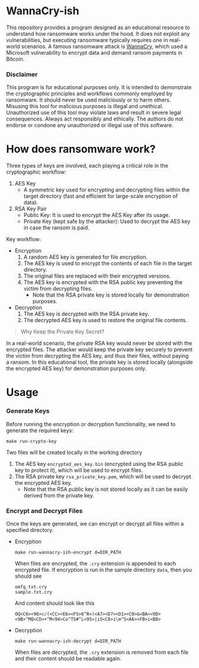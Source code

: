 # WannaCry-ish

This repository provides a program designed as an educational resource to understand how ransomware works under the hood. It does not exploit any vulnerabilities, but executing ransomware typically requires one in real-world scenarios. A famous ransomware attack is [WannaCry](https://en.wikipedia.org/wiki/WannaCry_ransomware_attack), which used a Microsoft vulnerability to encrypt data and demand ransom payments in Bitcoin. 

### Disclaimer 

This program is for educational purposes only. It is intended to demonstrate the cryptographic principles and workflows commonly employed by ransomware. It should never be used maliciously or to harm others. Misusing this tool for malicious purposes is illegal and unethical. Unauthorized use of this tool may violate laws and result in severe legal consequences. Always act responsibly and ethically. The authors do not endorse or condone any unauthorized or illegal use of this software.

# How does ransomware work?

Three types of keys are involved, each playing a critical role in the cryptographic workflow:
1. AES Key
   - A symmetric key used for encrypting and decrypting files within the target directory (fast and efficient for large-scale encryption of data).
2. RSA Key Pair
   - Public Key: It is used to encrypt the AES Key after its usage.
   - Private Key (kept safe by the attacker): Used to decrypt the AES key in case the ransom is paid.

Key workflow:
- Encryption
  1. A random AES key is generated for file encryption.
  2. The AES key is used to encrypt the contents of each file in the target directory.
  3. The original files are replaced with their encrypted versions.
  4. The AES key is encrypted with the RSA public key preventing the victim from decrypting files.
     - Note that the RSA private key is stored locally for demonstration purposes.
- Decryption
  1. The AES key is decrypted with the RSA private key.
  2. The decrypted AES key is used to restore the original file contents.

> Why Keep the Private Key Secret?

In a real-world scenario, the private RSA key would never be stored with the encrypted files. The attacker would keep the private key securely to prevent the victim from decrypting the AES key, and thus their files, without paying a ransom. In this educational tool, the private key is stored locally (alongside the encrypted AES key) for demonstration purposes only.

# Usage

### Generate Keys

Before running the encryption or decryption functionality, we need to generate the required keys:

    make run-crypto-key

Two files will be created locally in the working directory
1.	The AES key `encrypted_aes_key.bin` (encrypted using the RSA public key to protect it), which will be used to encrypt files.
2.	The RSA private key `rsa_private_key.pem`, which will be used to decrypt the encrypted AES key.
    - Note that the RSA public key is not stored locally as it can be easily derived from the private key.

### Encrypt and Decrypt Files

Once the keys are generated, we can encrypt or decrypt all files within a specified directory.

- Encryption
  
      make run-wannacry-ish-encrypt d=DIR_PATH

   When files are encrypted, the `.cry` extension is appended to each encrypted file. If encryption is run in the sample directory `data`, then you should see

      omfg.txt.cry
      sample.txt.cry

   And content should look like this

      OQ<C6><96>c/(<CC><E6><F5>6^R<)<A7><D7><D1><C0>&<BA><9D><9B>^MQ<CD>+^M<94>Co^TS#^L<95>|iS<C8>i\m^S<A6><FB>i<B8>

- Decryption

      make run-wannacry-ish-decrypt d=DIR_PATH

   When files are decrypted, the `.cry` extension is removed from each file and their content should be readable again.
